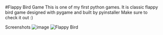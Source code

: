 #Flappy Bird Game
This is one of my first python games.
It is classic flappy bird game designed with pygame and built by pyinstaller
Make sure to check it out :)

Screenshots
![image](https://github.com/Vigneswar-A/FlappyBird/assets/93377157/f32340b5-821e-4f97-9dae-266ccd2ac42c)
![Flappy Bird](https://github.com/Vigneswar-A/FlappyBird/assets/93377157/0f4fdccf-9359-4cdf-9657-e6b4679a21cf)

